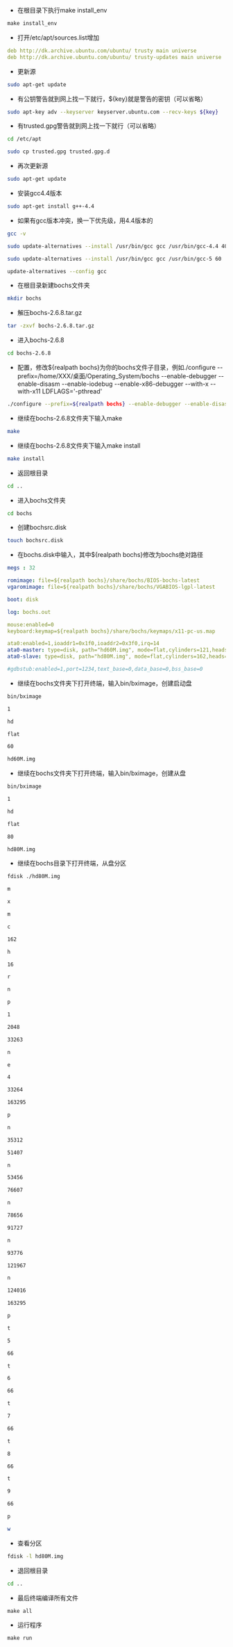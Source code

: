 - 在根目录下执行make install_env

```makefile
make install_env
```

- 打开/etc/apt/sources.list增加

```yaml
deb http://dk.archive.ubuntu.com/ubuntu/ trusty main universe
deb http://dk.archive.ubuntu.com/ubuntu/ trusty-updates main universe
```

- 更新源

```bash
sudo apt-get update
```

- 有公钥警告就到网上找一下就行，${key}就是警告的密钥（可以省略）

```bash
sudo apt-key adv --keyserver keyserver.ubuntu.com --recv-keys ${key}
```

- 有trusted.gpg警告就到网上找一下就行（可以省略）

```bash
cd /etc/apt
```

```bash
sudo cp trusted.gpg trusted.gpg.d
```

- 再次更新源

```bash
sudo apt-get update
```

- 安装gcc4.4版本

```bash
sudo apt-get install g++-4.4
```

- 如果有gcc版本冲突，换一下优先级，用4.4版本的

```bash
gcc -v
```

```bash
sudo update-alternatives --install /usr/bin/gcc gcc /usr/bin/gcc-4.4 40
```

```bash
sudo update-alternatives --install /usr/bin/gcc gcc /usr/bin/gcc-5 60
```

```bash
update-alternatives --config gcc
```

- 在根目录新建bochs文件夹

```bash
mkdir bochs
```

- 解压bochs-2.6.8.tar.gz

```bash
tar -zxvf bochs-2.6.8.tar.gz
```

- 进入bochs-2.6.8

```bash
cd bochs-2.6.8
```

- 配置，修改${realpath bochs}为你的bochs文件子目录，例如./configure --prefix=/home/XXX/桌面/Operating_System/bochs --enable-debugger --enable-disasm --enable-iodebug --enable-x86-debugger --with-x --with-x11 LDFLAGS='-pthread'

```bash
./configure --prefix=${realpath bochs} --enable-debugger --enable-disasm --enable-iodebug --enable-x86-debugger --with-x --with-x11 LDFLAGS='-pthread'
```

- 继续在bochs-2.6.8文件夹下输入make

```bash
make
```

- 继续在bochs-2.6.8文件夹下输入make install

```bash
make install
```

- 返回根目录

```bash
cd ..
```

- 进入bochs文件夹

```bash
cd bochs
```

- 创建bochsrc.disk

```bash
touch bochsrc.disk
```

- 在bochs.disk中输入，其中${realpath bochs}修改为bochs绝对路径

```yaml
megs : 32

romimage: file=${realpath bochs}/share/bochs/BIOS-bochs-latest
vgaromimage: file=${realpath bochs}/share/bochs/VGABIOS-lgpl-latest

boot: disk

log: bochs.out

mouse:enabled=0
keyboard:keymap=${realpath bochs}/share/bochs/keymaps/x11-pc-us.map

ata0:enabled=1,ioaddr1=0x1f0,ioaddr2=0x3f0,irq=14
ata0-master: type=disk, path="hd60M.img", mode=flat,cylinders=121,heads=16,spt=63   #启动盘配置
ata0-slave: type=disk, path="hd80M.img", mode=flat,cylinders=162,heads=16,spt=63    #从盘配置

#gdbstub:enabled=1,port=1234,text_base=0,data_base=0,bss_base=0
```

- 继续在bochs文件夹下打开终端，输入bin/bximage，创建启动盘

```bash
bin/bximage
```

```bash
1
```

```bash
hd
```

```bash
flat
```

```bash
60
```

```bash
hd60M.img
```

- 继续在bochs文件夹下打开终端，输入bin/bximage，创建从盘

```bash
bin/bximage
```

```bash
1
```

```bash
hd
```

```bash
flat
```

```bash
80
```

```bash
hd80M.img
```

- 继续在bochs目录下打开终端，从盘分区

```bash
fdisk ./hd80M.img
```

```bash
m
```

```bash
x
```

```bash
m
```

```bash
c
```

```bash
162
```

```bash
h
```

```bash
16
```

```bash
r
```

```bash
n
```

```bash
p
```

```bash
1
```

```bash
2048
```

```bash
33263
```

```bash
n
```

```bash
e
```

```bash
4
```

```bash
33264
```

```bash
163295
```

```bash
p
```

```bash
n
```

```bash
35312
```

```bash
51407
```

```bash
n
```

```bash
53456
```

```bash
76607
```

```bash
n
```

```bash
78656
```

```bash
91727
```

```bash
n
```

```bash
93776
```

```bash
121967
```

```bash
n
```

```bash
124016
```

```bash
163295
```

```bash
p
```

```bash
t
```

```bash
5
```

```bash
66
```

```bash
t
```

```bash
6
```

```bash
66
```

```bash
t
```

```bash
7
```

```bash
66
```

```bash
t
```

```bash
8
```

```bash
66
```

```bash
t
```

```bash
9
```

```bash
66
```

```bash
p
```

```bash
w
```

- 查看分区

```bash
fdisk -l hd80M.img
```

- 退回根目录

```bash
cd ..
```

- 最后终端编译所有文件

```makefile
make all
```

- 运行程序

```makefile
make run
```
